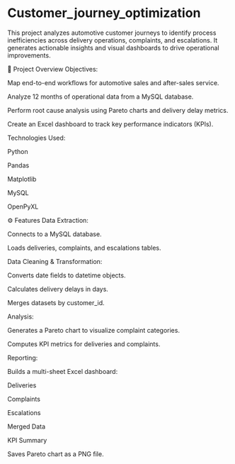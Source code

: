 # Customer_journey_optimization
This project analyzes automotive customer journeys to identify process inefficiencies across delivery operations, complaints, and escalations. It generates actionable insights and visual dashboards to drive operational improvements.

📂 Project Overview
Objectives:

Map end-to-end workflows for automotive sales and after-sales service.

Analyze 12 months of operational data from a MySQL database.

Perform root cause analysis using Pareto charts and delivery delay metrics.

Create an Excel dashboard to track key performance indicators (KPIs).

Technologies Used:

Python

Pandas

Matplotlib

MySQL

OpenPyXL

⚙️ Features
Data Extraction:

Connects to a MySQL database.

Loads deliveries, complaints, and escalations tables.

Data Cleaning & Transformation:

Converts date fields to datetime objects.

Calculates delivery delays in days.

Merges datasets by customer_id.

Analysis:

Generates a Pareto chart to visualize complaint categories.

Computes KPI metrics for deliveries and complaints.

Reporting:

Builds a multi-sheet Excel dashboard:

Deliveries

Complaints

Escalations

Merged Data

KPI Summary

Saves Pareto chart as a PNG file.

